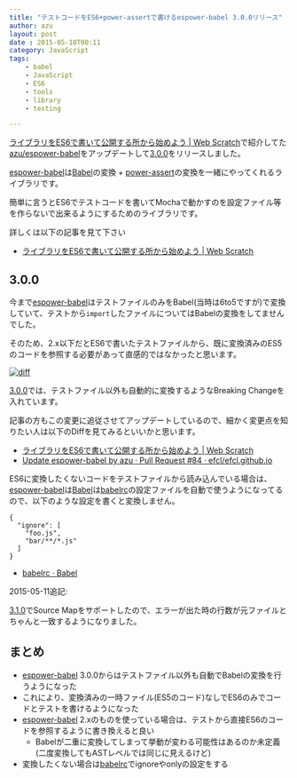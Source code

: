 ```yaml
---
title: "テストコードをES6+power-assertで書けるespower-babel 3.0.0リリース"
author: azu
layout: post
date : 2015-05-10T00:11
category: JavaScript
tags:
    - babel
    - JavaScript
    - ES6
    - tools
    - library
    - testing

---
```


[ライブラリをES6で書いて公開する所から始めよう | Web Scratch](http://efcl.info/2015/01/09/write-es6/ "ライブラリをES6で書いて公開する所から始めよう | Web Scratch")で紹介してた[azu/espower-babel](https://github.com/azu/espower-babel "azu/espower-babel")をアップデートして[3.0.0](https://github.com/azu/espower-babel/releases/tag/v3.0.0 "3.0.0")をリリースしました。

[espower-babel](https://github.com/azu/espower-babel "azu/espower-babel")は[Babel](http://babeljs.io/ "Babel")の変換 + [power-assert](https://github.com/twada/power-assert "power-assert")の変換を一緒にやってくれるライブラリです。

簡単に言うとES6でテストコードを書いてMochaで動かすのを設定ファイル等を作らないで出来るようにするためのライブラリです。

詳しくは以下の記事を見て下さい

- [ライブラリをES6で書いて公開する所から始めよう | Web Scratch](http://efcl.info/2015/01/09/write-es6/ "ライブラリをES6で書いて公開する所から始めよう | Web Scratch")

## 3.0.0

今まで[espower-babel](https://github.com/azu/espower-babel "azu/espower-babel")はテストファイルのみをBabel(当時は6to5ですが)で変換していて、テストから`import`したファイルについてはBabelの変換をしてませんでした。

そのため、2.x以下だとES6で書いたテストファイルから、既に変換済みのES5のコードを参照する必要があって直感的ではなかったと思います。

[![diff](http://monosnap.com/image/rVZFSUmfrBZzfCQhaxnNhFbrPOl2Iy.png)](https://github.com/efcl/efcl.github.io/commit/a029988b21f0ab6713c97a2123edde96d5bf8e85)

[3.0.0](https://github.com/azu/espower-babel/releases/tag/v3.0.0 "3.0.0")では、テストファイル以外も自動的に変換するようなBreaking Changeを入れています。

記事の方もこの変更に追従させてアップデートしているので、細かく変更点を知りたい人は以下のDiffを見てみるといいかと思います。

- [ライブラリをES6で書いて公開する所から始めよう | Web Scratch](http://efcl.info/2015/01/09/write-es6/ "ライブラリをES6で書いて公開する所から始めよう | Web Scratch")
- [Update espower-babel by azu · Pull Request #84 · efcl/efcl.github.io](https://github.com/efcl/efcl.github.io/pull/84/files "Update espower-babel by azu · Pull Request #84 · efcl/efcl.github.io")


ES6に変換したくないコードをテストファイルから読み込んでいる場合は、[espower-babel](https://github.com/azu/espower-babel "azu/espower-babel")は[Babel](http://babeljs.io/ "Babel")は[babelrc](http://babeljs.io/docs/usage/babelrc/ "babelrc")の設定ファイルを自動で使うようになってるので、以下のような設定を書くと変換しません。

```
{
  "ignore": [
    "foo.js",
    "bar/**/*.js"
  ]
}
```

- [babelrc · Babel](http://babeljs.io/docs/usage/babelrc/ "babelrc · Babel")

2015-05-11追記:

[3.1.0](https://github.com/azu/espower-babel/releases/tag/v3.1.0 "3.1.0")でSource Mapをサポートしたので、エラーが出た時の行数が元ファイルとちゃんと一致するようになりました。

## まとめ

- [espower-babel](https://github.com/azu/espower-babel "azu/espower-babel") 3.0.0からはテストファイル以外も自動でBabelの変換を行うようになった
- これにより、変換済みの一時ファイル(ES5のコード)なしでES6のみでコードとテストを書けるようになった
- [espower-babel](https://github.com/azu/espower-babel "azu/espower-babel") 2.xのものを使っている場合は、テストから直接ES6のコードを参照するように書き換えると良い
	- Babelが二重に変換してしまって挙動が変わる可能性はあるのか未定義(二度変換してもASTレベルでは同じに見えるけど)
- 変換したくない場合は[babelrc](http://babeljs.io/docs/usage/babelrc/ "babelrc")でignoreやonlyの設定をする
